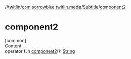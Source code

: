 //[twitlin](../../index.md)/[com.sorrowblue.twitlin.media](../index.md)/[Subtitle](index.md)/[component2](component2.md)



# component2  
[common]  
Content  
operator fun [component2](component2.md)(): [String](https://kotlinlang.org/api/latest/jvm/stdlib/kotlin/-string/index.html)  



